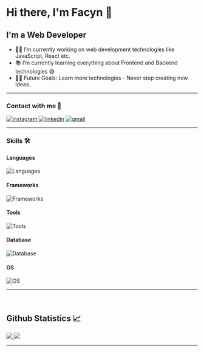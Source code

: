 # Hi there, I'm Facyn 👋

## I'm a Web Developer  

- 👨‍💻 I’m currently working on web development technologies like JavaScript, React etc.
- 📚 I’m currently learning everything about Frontend and Backend technologies 😅
- 💪🏼 Future Goals: Learn more technologies - Never stop creating new ideas.
  
---

### Contact with me 📝

[![instagram](https://skillicons.dev/icons?i=instagram)][Instagram]
[![linkedin](https://skillicons.dev/icons?i=linkedin)][Linkedin]
[![gmail](https://skillicons.dev/icons?i=gmail)][Gmail]

---

### Skills 🛠 

#### Languages
![Languages](https://skillicons.dev/icons?i=html,css,javascript,java,python)

#### Frameworks
![Frameworks](https://skillicons.dev/icons?i=react,astro)

#### Tools
![Tools](https://skillicons.dev/icons?i=git,github,vscode)

#### Database
![Database](https://skillicons.dev/icons?i=mongodb)

#### OS
![OS](https://skillicons.dev/icons?i=windows,ubuntu)

---

<br/>

  <h2 align="start"> Github Statistics 📈 </h2>
  
  <div align="start"> 
     <a href="">
      <img align="start" src="https://github-readme-stats-sigma-five.vercel.app/api?username=facyndev&show_icons=true&include_all_commits=true&count_private=true&theme=react&line_height=40" />
    </a>
    <a href="">
      <img align="start" src="https://github-readme-stats.vercel.app/api/top-langs/?username=facyndev&theme=react&line_height=40&hide=css"/>
    </a>
</div

<br/>

---

[website]: https://facyn.xyz
[instagram]: https://www.instagram.com/facyndev
[gmail]: mailto:facundogrieco87@gmail.com
[linkedin]: https://www.linkedin.com/in/facundo-grieco-1850a4245



